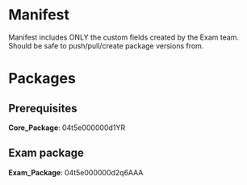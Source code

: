 # Manifest
Manifest includes ONLY the custom fields created by the Exam team. Should be safe to push/pull/create package versions from.

# Packages
## Prerequisites
**Core_Package**: 04t5e000000d1YR

## Exam package
**Exam_Package**: 04t5e000000d2q6AAA
